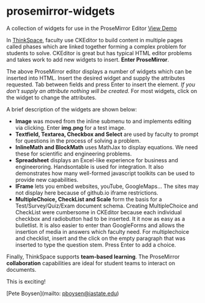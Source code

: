 # prosemirror-widgets
A collection of widgets for use in the ProseMirror Editor [View Demo](https://pboysen.github.io)

In [ThinkSpace](http://www.thinkspace.org), 
faculty use CKEditor to build content in multiple pages called phases which are 
linked together forming a complex problem for students to solve. CKEditor is great but has typical HTML editor problems and takes work to add new widgets to insert. **Enter ProseMirror**.

The above ProseMirror editor displays a number of widgets which can be inserted into HTML.  Insert the desired widget and supply the attributes requested. Tab between fields and press Enter to insert the element. *If you don't supply an attribute nothing will be created.* For most widgets, click on the widget to change the attributes.

A brief description of the widgets are shown below:

* **Image** was moved from the inline submenu to and implements editing via clicking. Enter **img.png** for a test image.
* **Textfield, Textarea, Checkbox and Select** are used by faculty to prompt for questions in the process of solving a problem.
* **InlineMath and BlockMath** uses MathJax to display equations. We need these for scientific and engineering problems.
* **Spreadsheet** displays an Excel-like experience for business and engineeroring.  Handsontable is used for integration. It also demonstrates how many well-formed javascript toolkits can be used to provide new capabilities.
* **IFrame** lets you embed websites, youTube, GoogleMaps... The sites may not display here because of github.io iframe restrictions.
* **MultipleChoice, CheckList and Scale** form the basis for a Test/Survey/Quiz/Exam document schema. Creating MultipleChoice and CheckList were cumbersome in CKEditor because each individual checkbox and radiobutton had to be inserted. It it now as easy as a bulletlist.  It is also easier to enter than GoogleForms and allows the insertion of media in answers which faculty need. For multiplechoice and checklist, insert and the click on the empty paragraph that was inserted to type the question stem.  Press Enter to add a choice.

Finally, ThinkSpace supports **team-based learning**.  The ProseMirror <strong>collaboration</strong> capabilities are 
ideal for student teams to interact on documents.

This is exciting!

[Pete Boysen](mailto: pboysen@iastate.edu)


